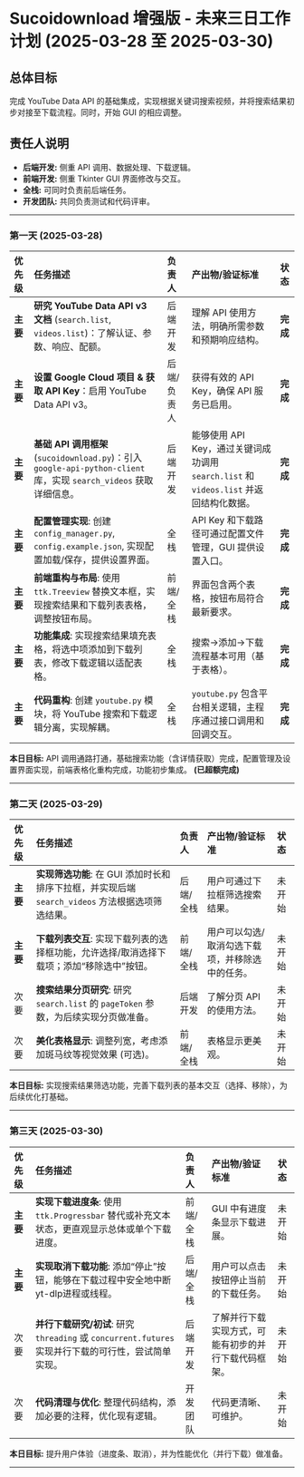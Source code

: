 # Sucoidownload 增强版 - 未来三日工作计划 (2025-03-28 至 2025-03-30)

## 总体目标
完成 YouTube Data API 的基础集成，实现根据关键词搜索视频，并将搜索结果初步对接至下载流程。同时，开始 GUI 的相应调整。

## 责任人说明
*   **后端开发:** 侧重 API 调用、数据处理、下载逻辑。
*   **前端开发:** 侧重 Tkinter GUI 界面修改与交互。
*   **全栈:** 可同时负责前后端任务。
*   **开发团队:** 共同负责测试和代码评审。

---

### 第一天 (2025-03-28)

| 优先级 | 任务描述                                                                                                  | 负责人       | 产出物/验证标准                                                                                   | 状态     |
| :----- | :------------------------------------------------------------------------------------------------------ | :----------- | :------------------------------------------------------------------------------------------------ | :------- |
| **主要** | **研究 YouTube Data API v3 文档** (`search.list`, `videos.list`)：了解认证、参数、响应、配额。                | 后端开发     | 理解 API 使用方法，明确所需参数和预期响应结构。                                                  | **完成** |
| **主要** | **设置 Google Cloud 项目 & 获取 API Key**：启用 YouTube Data API v3。                                   | 后端/负责人  | 获得有效的 API Key，确保 API 服务已启用。                                                       | **完成** |
| **主要** | **基础 API 调用框架** (`sucoidownload.py`)：引入 `google-api-python-client` 库，实现 `search_videos` 获取详细信息。 | 后端开发     | 能够使用 API Key，通过关键词成功调用 `search.list` 和 `videos.list` 并返回结构化数据。               | **完成** |
| **主要** | **配置管理实现**: 创建 `config_manager.py`, `config.example.json`, 实现配置加载/保存，提供设置界面。          | 全栈         | API Key 和下载路径可通过配置文件管理，GUI 提供设置入口。                                         | **完成** |
| **主要** | **前端重构与布局**: 使用 `ttk.Treeview` 替换文本框，实现搜索结果和下载列表表格，调整按钮布局。                | 前端/全栈    | 界面包含两个表格，按钮布局符合最新要求。                                                       | **完成** |
| **主要** | **功能集成**: 实现搜索结果填充表格，将选中项添加到下载列表，修改下载逻辑以适配表格。                           | 全栈         | 搜索->添加->下载流程基本可用（基于表格）。                                                     | **完成** |
| **主要** | **代码重构**: 创建 `youtube.py` 模块，将 YouTube 搜索和下载逻辑分离，实现解耦。                      | 全栈         | `youtube.py` 包含平台相关逻辑，主程序通过接口调用和回调交互。                               | **完成** |

**本日目标:** API 调用通路打通，基础搜索功能（含详情获取）完成，配置管理及设置界面实现，前端表格化重构完成，功能初步集成。 **(已超额完成)**

---

### 第二天 (2025-03-29)

| 优先级 | 任务描述                                                                                                | 负责人     | 产出物/验证标准                                                          | 状态     |
| :----- | :------------------------------------------------------------------------------------------------------ | :--------- | :----------------------------------------------------------------------- | :------- |
| **主要** | **实现筛选功能**: 在 GUI 添加时长和排序下拉框，并实现后端 `search_videos` 方法根据选项筛选结果。                | 后端/全栈  | 用户可通过下拉框筛选搜索结果。                                           | 未开始   |
| **主要** | **下载列表交互**: 实现下载列表的选择框功能，允许选择/取消选择下载项；添加“移除选中”按钮。                     | 前端/全栈  | 用户可以勾选/取消勾选下载项，并移除选中的任务。                          | 未开始   |
| 次要   | **搜索结果分页研究**: 研究 `search.list` 的 `pageToken` 参数，为后续实现分页做准备。                       | 后端开发   | 了解分页 API 的使用方法。                                                | 未开始   |
| 次要   | **美化表格显示**: 调整列宽，考虑添加斑马纹等视觉效果 (可选)。                                               | 前端/全栈  | 表格显示更美观。                                                         | 未开始   |

**本日目标:** 实现搜索结果筛选功能，完善下载列表的基本交互（选择、移除），为后续优化打基础。

---

### 第三天 (2025-03-30)

| 优先级 | 任务描述                                                                                                  | 负责人     | 产出物/验证标准                                                                | 状态     |
| :----- | :-------------------------------------------------------------------------------------------------------- | :--------- | :----------------------------------------------------------------------------- | :------- |
| **主要** | **实现下载进度条**: 使用 `ttk.Progressbar` 替代或补充文本状态，更直观显示总体或单个下载进度。                  | 前端/全栈  | GUI 中有进度条显示下载进展。                                                 | 未开始   |
| **主要** | **实现取消下载功能**: 添加“停止”按钮，能够在下载过程中安全地中断yt-dlp进程或线程。                          | 后端/全栈  | 用户可以点击按钮停止当前的下载任务。                                           | 未开始   |
| 次要   | **并行下载研究/初试**: 研究 `threading` 或 `concurrent.futures` 实现并行下载的可行性，尝试简单实现。         | 后端开发   | 了解并行下载实现方式，可能有初步的并行下载代码框架。                             | 未开始   |
| 次要   | **代码清理与优化**: 整理代码结构，添加必要的注释，优化现有逻辑。                                             | 开发团队   | 代码更清晰、可维护。                                                           | 未开始   |

**本日目标:** 提升用户体验（进度条、取消），并为性能优化（并行下载）做准备。

---